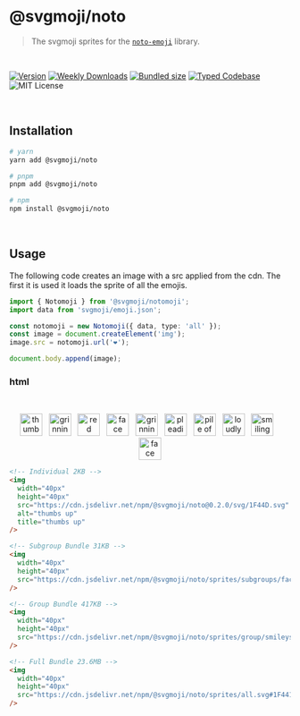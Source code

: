 # @svgmoji/noto

> The svgmoji sprites for the [`noto-emoji`](https://github.com/googlefonts/noto-emoji) library.

<br />

[![Version][version]][npm] [![Weekly Downloads][downloads-badge]][npm] [![Bundled size][size-badge]][size] [![Typed Codebase][typescript]](./src/index.ts) ![MIT License][license]

[version]: https://flat.badgen.net/npm/v/@svgmoji/noto
[npm]: https://npmjs.com/package/@svgmoji/noto
[license]: https://flat.badgen.net/badge/license/MIT/purple
[size]: https://bundlephobia.com/result?p=@svgmoji/noto
[size-badge]: https://flat.badgen.net/bundlephobia/minzip/@svgmoji/noto
[typescript]: https://flat.badgen.net/badge/icon/TypeScript?icon=typescript&label
[downloads-badge]: https://badgen.net/npm/dw/@svgmoji/noto/red?icon=npm

<br />

## Installation

```bash
# yarn
yarn add @svgmoji/noto

# pnpm
pnpm add @svgmoji/noto

# npm
npm install @svgmoji/noto
```

<br />

## Usage

The following code creates an image with a src applied from the cdn. The first it is used it loads the sprite of all the emojis.

```ts
import { Notomoji } from '@svgmoji/notomoji';
import data from 'svgmoji/emoji.json';

const notomoji = new Notomoji({ data, type: 'all' });
const image = document.createElement('img');
image.src = notomoji.url('❤️');

document.body.append(image);
```

### html

<br />
<p align="center">
  <a href="#"><img width="40px" height="40px" src="https://cdn.jsdelivr.net/npm/@svgmoji/noto@0.2.0/svg/1F44D.svg" alt="thumbs up" title="thumbs up" /></a>&nbsp;&nbsp;&nbsp;<a href="#"><img width="40px" height="40px" src="https://cdn.jsdelivr.net/npm/@svgmoji/noto@0.2.0/svg/1F600.svg" alt="grinning" title="grinning" /></a>&nbsp;&nbsp;&nbsp;<a href="#"><img width="40px" height="40px" src="https://cdn.jsdelivr.net/npm/@svgmoji/noto@0.2.0/svg/2764.svg" alt="red heart" title="red heart" /></a>&nbsp;&nbsp;&nbsp;<a href="#"><img width="40px" height="40px" src="https://cdn.jsdelivr.net/npm/@svgmoji/noto@0.2.0/svg/1F602.svg" alt="face with tears of joy" title="face with tears of joy" /></a>&nbsp;&nbsp;&nbsp;<a href="#"><img width="40px" height="40px" src="https://cdn.jsdelivr.net/npm/@svgmoji/noto@0.2.0/svg/1F605.svg" alt="grinning face with sweat" title="grinning face with sweat" /></a>&nbsp;&nbsp;&nbsp;<a href="#"><img width="40px" height="40px" src="https://cdn.jsdelivr.net/npm/@svgmoji/noto@0.2.0/svg/1F97A.svg" alt="pleading face" title="pleading face" /></a>&nbsp;&nbsp;&nbsp;<a href="#"><img width="40px" height="40px" src="https://cdn.jsdelivr.net/npm/@svgmoji/noto@0.2.0/svg/1F4A9.svg" alt="pile of poo" title="pile of poo" /></a>&nbsp;&nbsp;&nbsp;<a href="#"><img width="40px" height="40px" src="https://cdn.jsdelivr.net/npm/@svgmoji/noto@0.2.0/svg/1F62D.svg" alt="loudly crying face" title="loudly crying face" /></a>&nbsp;&nbsp;&nbsp;<a href="#"><img width="40px" height="40px" src="https://cdn.jsdelivr.net/npm/@svgmoji/noto@0.2.0/svg/1F60E.svg" alt="smiling face with sunglasses" title="smiling face with sunglasses" /></a>&nbsp;&nbsp;&nbsp;<a href="#"><img width="40px" height="40px" src="https://cdn.jsdelivr.net/npm/@svgmoji/noto@0.2.0/svg/1F631.svg" alt="face screaming in fear" title="face screaming in fear" /></a>
</p>

```html
<!-- Individual 2KB -->
<img
  width="40px"
  height="40px"
  src="https://cdn.jsdelivr.net/npm/@svgmoji/noto@0.2.0/svg/1F44D.svg"
  alt="thumbs up"
  title="thumbs up"
/>

<!-- Subgroup Bundle 31KB -->
<img
  width="40px"
  height="40px"
  src="https://cdn.jsdelivr.net/npm/@svgmoji/noto/sprites/subgroups/face-affection.svg#1F385"
/>

<!-- Group Bundle 417KB -->
<img
  width="40px"
  height="40px"
  src="https://cdn.jsdelivr.net/npm/@svgmoji/noto/sprites/group/smileys-emotion.svg#1F441-FE0F-200D-1F5E8-FE0F"
/>

<!-- Full Bundle 23.6MB -->
<img
  width="40px"
  height="40px"
  src="https://cdn.jsdelivr.net/npm/@svgmoji/noto/sprites/all.svg#1F441-FE0F-200D-1F5E8-FE0F"
/>
```
